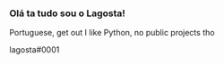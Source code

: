### Olá ta tudo sou o Lagosta!
Portuguese, get out
I like Python, no public projects tho

lagosta#0001
